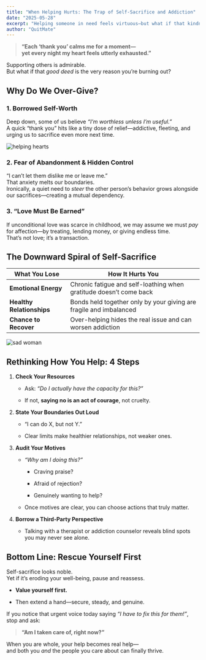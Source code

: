 ```yaml
---
title: "When Helping Hurts: The Trap of Self-Sacrifice and Addiction"  
date: "2025-05-28"  
excerpt: "Helping someone in need feels virtuous—but what if that kindness is quietly consuming you and fueling addictive patterns? This article unpacks the hidden psychology behind self-sacrifice, the personal costs it brings, and how to offer support without destroying yourself."  
author: "QuitMate"
---
```


> **“Each ‘thank you’ calms me for a moment—  
> yet every night my heart feels utterly exhausted.”**

Supporting others is admirable.  
But what if that _good deed_ is the very reason you’re burning out?

## Why Do We **Over-Give**?

### 1. **Borrowed Self-Worth**

Deep down, some of us believe _“I’m worthless unless I’m useful.”_  
A quick “thank you” hits like a tiny dose of relief—addictive, fleeting, and urging us to sacrifice even more next time.

![helping hearts](helping-hearts.png)

### 2. **Fear of Abandonment & Hidden Control**

“I can’t let them dislike me or leave me.”  
That anxiety melts our boundaries.  
Ironically, a quiet need to _steer_ the other person’s behavior grows alongside our sacrifices—creating a mutual dependency.

### 3. **“Love Must Be Earned”**

If unconditional love was scarce in childhood, we may assume we must _pay_ for affection—by treating, lending money, or giving endless time.  
That’s not love; it’s a transaction.

## The Downward Spiral of Self-Sacrifice

|What You Lose|How It Hurts You|
|---|---|
|**Emotional Energy**|Chronic fatigue and self-loathing when gratitude doesn’t come back|
|**Healthy Relationships**|Bonds held together only by your giving are fragile and imbalanced|
|**Chance to Recover**|Over-helping hides the real issue and can worsen addiction|

![sad woman](sad-woman.png)

## Rethinking **How** You Help: 4 Steps

1. **Check Your Resources**
    
    - Ask: _“Do I actually have the capacity for this?”_
        
    - If not, **saying no is an act of courage**, not cruelty.
        
2. **State Your Boundaries Out Loud**
    
    - “I can do X, but not Y.”
        
    - Clear limits make healthier relationships, not weaker ones.
        
3. **Audit Your Motives**
    
    - _“Why am I doing this?”_
        
        - Craving praise?
            
        - Afraid of rejection?
            
        - Genuinely wanting to help?
            
    - Once motives are clear, you can choose actions that truly matter.
        
4. **Borrow a Third-Party Perspective**
    
    - Talking with a therapist or addiction counselor reveals blind spots you may never see alone.
        

## Bottom Line: **Rescue Yourself First**

Self-sacrifice looks noble.  
Yet if it’s eroding your well-being, pause and reassess.

- **Value yourself first.**
    
- Then extend a hand—secure, steady, and genuine.
    

If you notice that urgent voice today saying _“I have to fix this for them!”_, stop and ask:

> **“Am I taken care of, right now?”**

When you are whole, your help becomes real help—  
and both you _and_ the people you care about can finally thrive.